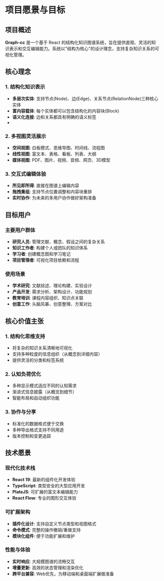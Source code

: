 # 项目愿景与目标

## 项目概述

**Graph-cc** 是一个基于 React 的结构化知识图谱系统，旨在提供直观、灵活的知识表示和交互编辑能力。系统以"结构为核心"的设计理念，支持复杂知识关系的可视化管理。

## 核心理念

### 1. 结构化知识表示
- **多层次实体**: 支持节点(Node)、边(Edge)、关系节点(RelationNode)三种核心实体
- **富内容载体**: 每个实体都可以包含结构化的内容块(Block)
- **语义化连接**: 边和关系都具有明确的语义标签
- 

### 2. 多视图灵活展示
- **空间视图**: 白板模式、思维导图、时间线、流程图
- **线性视图**: 富文本、表格、看板、列表、大纲
- **媒体视图**: PDF、图片、视频、音频、网页、3D模型

### 3. 交互式编辑体验
- **所见即所得**: 直接在图谱上编辑内容
- **拖拽重组**: 支持节点位置调整和内容块重排
- **实时协作**: 为未来的多用户协作做好架构准备

## 目标用户

### 主要用户群体
- **研究人员**: 管理文献、概念、假设之间的复杂关系
- **知识工作者**: 构建个人或团队的知识体系
- **学习者**: 创建概念图和学习笔记
- **项目管理者**: 可视化项目依赖和流程

### 使用场景
- **学术研究**: 文献综述、理论构建、实验设计
- **产品开发**: 需求分析、架构设计、功能规划
- **教育培训**: 课程内容组织、知识点关联
- **创意工作**: 头脑风暴、创意整理、方案对比

## 核心价值主张

### 1. 结构化思维支持
- 将复杂的知识关系清晰地可视化
- 支持多种粒度的信息组织（从概念到详细内容）
- 提供灵活的分类和标签系统

### 2. 认知负荷优化
- 多种显示模式适应不同的认知需求
- 渐进式信息披露（从概览到细节）
- 智能布局和自动组织功能

### 3. 协作与分享
- 标准化的数据格式便于交换
- 多种导出格式支持不同用途
- 版本控制和变更追踪

## 技术愿景

### 现代化技术栈
- **React 19**: 最新的组件化开发体验
- **TypeScript**: 类型安全的大型应用开发
- **PlateJS**: 可扩展的富文本编辑能力
- **React Flow**: 专业的图形交互体验

### 可扩展架构
- **插件化设计**: 支持自定义节点类型和视图格式
- **命令模式**: 完整的操作撤销/重做支持
- **模块化组件**: 便于功能扩展和维护

### 性能与体验
- **实时响应**: 大规模图谱的流畅交互
- **增量更新**: 高效的状态管理和渲染优化
- **跨平台兼容**: Web优先，为移动端和桌面端扩展做准备